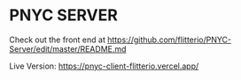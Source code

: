 # PNYC SERVER

Check out the front end at https://github.com/flitterio/PNYC-Server/edit/master/README.md

Live Version: https://pnyc-client-flitterio.vercel.app/
